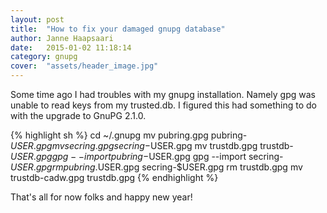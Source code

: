 ```yaml
---
layout: post
title:  "How to fix your damaged gnupg database"
author: Janne Haapsaari
date:   2015-01-02 11:18:14
category: gnupg
cover:  "assets/header_image.jpg"
---
```

Some time ago I had troubles with my gnupg installation. Namely gpg was unable
to read keys from my trusted.db. I figured this had something to do with the
upgrade to GnuPG 2.1.0.

{% highlight sh %}
cd ~/.gnupg
mv pubring.gpg pubring-$USER.gpg
mv secring.gpg secring-$USER.gpg
mv trustdb.gpg trustdb-$USER.gpg
gpg --import pubring-$USER.gpg
gpg --import secring-$USER.gpg
rm pubring.$USER.gpg secring-$USER.gpg
rm trustdb.gpg
mv trustdb-cadw.gpg trustdb.gpg
{% endhighlight %}

That's all for now folks and happy new year!
